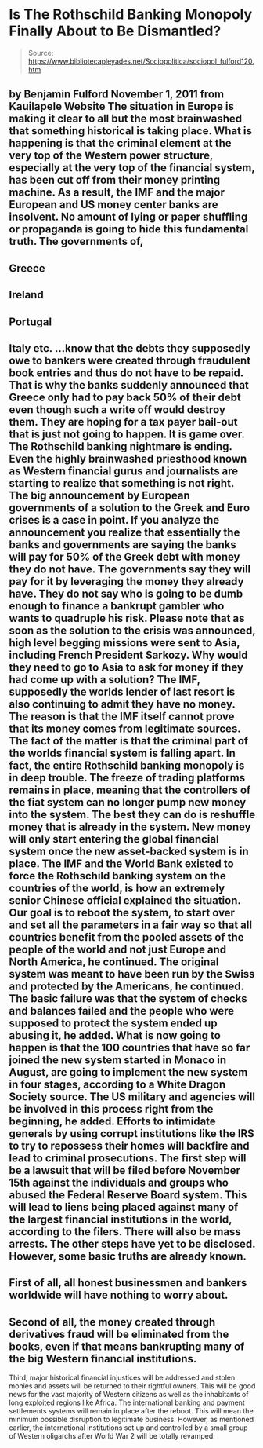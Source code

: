 # Is The Rothschild Banking Monopoly Finally About to Be Dismantled?

> Source: https://www.bibliotecapleyades.net/Sociopolitica/sociopol_fulford120.htm

by Benjamin Fulford
November 1, 2011
from
Kauilapele Website
The situation in Europe is making it clear to
all but the most brainwashed that something historical is taking place.
What is happening is that the criminal
element at the very top of the Western power structure, especially at
the very top of
the financial system, has been cut off from
their money printing machine.
As a result, the IMF and the major European and
US money center banks are insolvent. No amount of lying or paper shuffling
or propaganda is going to hide this fundamental truth.
The governments of,
-
Greece
-
Ireland
-
Portugal
-
Italy etc.
...know that the debts they supposedly owe to
bankers were created through fraudulent book entries and thus do not have to
be repaid.
That is why the banks suddenly announced that
Greece only had to pay back 50% of their debt even though such a write off
would destroy them. They are hoping for a tax payer bail-out that is just
not going to happen.
It is
game
over. The Rothschild banking nightmare is ending.
Even the highly brainwashed priesthood known as Western financial gurus and
journalists are starting to realize that something is not right. The big
announcement by European governments of a solution to the Greek and Euro
crises is a case in point. If you analyze the announcement you realize that
essentially the banks and governments are saying the banks will pay for 50%
of the Greek debt with money they do not have.
The governments say they will pay for it by
leveraging the money they already have. They do not say who is going to be
dumb enough to finance a bankrupt gambler who wants to quadruple his risk.
Please note that as soon as the solution to the crisis was announced, high
level begging missions were sent to Asia, including French President
Sarkozy. Why would they need to go to Asia to ask for money if they had
come up with a solution?
The IMF, supposedly the worlds lender of last resort is also continuing
to admit they have no money. The reason is that the IMF itself cannot prove
that its money comes from legitimate sources.
The fact of the matter is that the criminal part of the worlds financial
system is falling apart.
In fact,
the entire Rothschild banking
monopoly is in deep trouble.
The freeze of trading platforms remains in place, meaning that the
controllers of the fiat system can no longer pump new money into the system.
The best they can do is reshuffle money that is already in the system.
New money will only start entering the global
financial system once the new asset-backed system is in place.
The IMF and the World Bank existed to force
the Rothschild banking system on the countries of the world, is how an
extremely senior Chinese official explained the situation.
Our goal is to reboot the system, to start
over and set all the parameters in a fair way so that all countries
benefit from the pooled assets of the people of the world and not just
Europe and North America, he continued.
The original system was meant to have been run
by the Swiss and protected by the Americans, he continued.
The basic failure was that the system of
checks and balances failed and the people who were supposed to protect
the system ended up abusing it, he added.
What is now going to happen is that the 100
countries that have so far joined the new system started in Monaco in
August, are going to implement the new system in four stages, according to a
White Dragon Society source.
The US military and agencies will be involved in
this process right from the beginning, he added. Efforts to intimidate
generals by using corrupt institutions like
the IRS to try to repossess their homes
will backfire and lead to criminal prosecutions.
The first step will be a lawsuit that will be filed before November 15th
against the individuals and groups who abused the Federal Reserve Board
system. This will lead to liens being placed against many of the largest
financial institutions in the world, according to the filers.
There will also be mass arrests. The other steps
have yet to be disclosed.
However, some basic truths are already known.
-
First of all, all honest businessmen and
bankers worldwide will have nothing to worry about.
-
Second of all, the money created through
derivatives fraud will be eliminated from the books, even if that
means bankrupting many of the big Western financial institutions.
-
Third, major historical financial
injustices will be addressed and stolen monies and assets will be
returned to their rightful owners.
This will be good news for the vast majority of
Western citizens as well as the inhabitants of long exploited regions like
Africa.
The international banking and payment settlements systems will remain in
place after the reboot. This will mean the minimum possible disruption to
legitimate business.
However, as mentioned earlier, the international institutions set up and
controlled by a small group of Western oligarchs after World War 2 will be
totally revamped.
